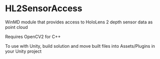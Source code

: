 # HL2SensorAccess
WinMD module that provides access to HoloLens 2 depth sensor data as point cloud

Requires OpenCV2 for C++

To use with Unity, build solution and move built files into Assets/Plugins in your Unity project
